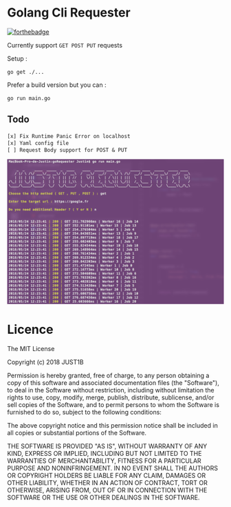 
# Golang Cli Requester

[![forthebadge](https://forthebadge.com/images/badges/made-with-go.svg)](https://forthebadge.com)

Currently support `GET POST PUT` requests

Setup :

    go get ./...

Prefer a build version but you can :

    go run main.go

## Todo
    [x] Fix Runtime Panic Error on localhost
    [x] Yaml config file
    [ ] Request Body support for POST & PUT


![index](https://github.com/Just1B/Golang_Requester/raw/master/screen/screen.png)

# Licence

The MIT License

Copyright (c) 2018 JUST1B

Permission is hereby granted, free of charge, to any person obtaining a copy
of this software and associated documentation files (the "Software"), to deal
in the Software without restriction, including without limitation the rights
to use, copy, modify, merge, publish, distribute, sublicense, and/or sell
copies of the Software, and to permit persons to whom the Software is
furnished to do so, subject to the following conditions:

The above copyright notice and this permission notice shall be included in
all copies or substantial portions of the Software.

THE SOFTWARE IS PROVIDED "AS IS", WITHOUT WARRANTY OF ANY KIND, EXPRESS OR
IMPLIED, INCLUDING BUT NOT LIMITED TO THE WARRANTIES OF MERCHANTABILITY,
FITNESS FOR A PARTICULAR PURPOSE AND NONINFRINGEMENT. IN NO EVENT SHALL THE
AUTHORS OR COPYRIGHT HOLDERS BE LIABLE FOR ANY CLAIM, DAMAGES OR OTHER
LIABILITY, WHETHER IN AN ACTION OF CONTRACT, TORT OR OTHERWISE, ARISING FROM,
OUT OF OR IN CONNECTION WITH THE SOFTWARE OR THE USE OR OTHER DEALINGS IN
THE SOFTWARE.
